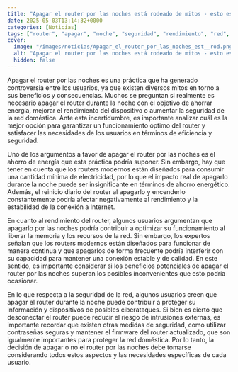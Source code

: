 ```yaml
---
title: "Apagar el router por las noches está rodeado de mitos - esto es lo que recomendamos en su lugar"
date: 2025-05-03T13:14:32+0000
categories: [Noticias]
tags: ["router", "apagar", "noche", "seguridad", "rendimiento", "red", "usuarios"]
cover:
  image: "/images/noticias/Apagar_el_router_por_las_noches_est__rod.png"
  alt: "Apagar el router por las noches está rodeado de mitos - esto es lo que recomendamos en su lugar"
  hidden: false
---
```


Apagar el router por las noches es una práctica que ha generado controversia entre los usuarios, ya que existen diversos mitos en torno a sus beneficios y consecuencias. Muchos se preguntan si realmente es necesario apagar el router durante la noche con el objetivo de ahorrar energía, mejorar el rendimiento del dispositivo o aumentar la seguridad de la red doméstica. Ante esta incertidumbre, es importante analizar cuál es la mejor opción para garantizar un funcionamiento óptimo del router y satisfacer las necesidades de los usuarios en términos de eficiencia y seguridad.

Uno de los argumentos a favor de apagar el router por las noches es el ahorro de energía que esta práctica podría suponer. Sin embargo, hay que tener en cuenta que los routers modernos están diseñados para consumir una cantidad mínima de electricidad, por lo que el impacto real de apagarlo durante la noche puede ser insignificante en términos de ahorro energético. Además, el reinicio diario del router al apagarlo y encenderlo constantemente podría afectar negativamente al rendimiento y la estabilidad de la conexión a Internet.

En cuanto al rendimiento del router, algunos usuarios argumentan que apagarlo por las noches podría contribuir a optimizar su funcionamiento al liberar la memoria y los recursos de la red. Sin embargo, los expertos señalan que los routers modernos están diseñados para funcionar de manera continua y que apagarlos de forma frecuente podría interferir con su capacidad para mantener una conexión estable y de calidad. En este sentido, es importante considerar si los beneficios potenciales de apagar el router por las noches superan los posibles inconvenientes que esto podría ocasionar.

En lo que respecta a la seguridad de la red, algunos usuarios creen que apagar el router durante la noche puede contribuir a proteger su información y dispositivos de posibles ciberataques. Si bien es cierto que desconectar el router puede reducir el riesgo de intrusiones externas, es importante recordar que existen otras medidas de seguridad, como utilizar contraseñas seguras y mantener el firmware del router actualizado, que son igualmente importantes para proteger la red doméstica. Por lo tanto, la decisión de apagar o no el router por las noches debe tomarse considerando todos estos aspectos y las necesidades específicas de cada usuario.
